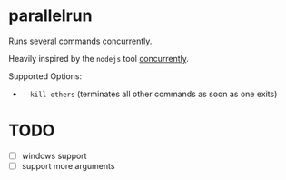 # parallelrun

Runs several commands concurrently.

Heavily inspired by the `nodejs` tool [concurrently](https://www.npmjs.com/package/concurrently). 

Supported Options:
* `--kill-others` (terminates all other commands as soon as one exits)

# TODO

- [ ] windows support
- [ ] support more arguments